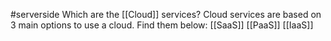 #serverside 
Which are the [[Cloud]] services?
Cloud services are based on 3 main options to use a cloud. Find them below:
[[SaaS]]
[[PaaS]]
[[IaaS]]

